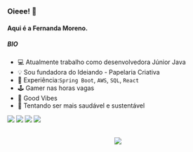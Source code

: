 <!--
**fernandamoreno18/fernandamoreno18** is a ✨ _special_ ✨ repository because its `README.md` (this file) appears on your GitHub profile.

Here are some ideas to get you started:

- 🔭 I’m currently working on ...
- 🌱 I’m currently learning ...
- 👯 I’m looking to collaborate on ...
- 🤔 I’m looking for help with ...
- 💬 Ask me about ...
- 📫 How to reach me: ...
- 😄 Pronouns: ...
- ⚡ Fun fact: ...
-->

### Oieee! 👋
#### Aqui é a Fernanda Moreno.

##### BIO

- 💻 Atualmente trabalho como desenvolvedora Júnior Java
- 💡 Sou fundadora do Ideiando - Papelaria Criativa
- 📲 Experiência:`Spring Boot`, `AWS`, `SQL`, `React`
- 🕹️ Gamer nas horas vagas
- 🍃 Good Vibes
- 🌱 Tentando ser mais saudável e sustentável

<div> 
  <a href="https://instagram.com/fer__moreno" target="_blank"><img src="https://img.shields.io/badge/-Instagram-%23E4405F?style=for-the-badge&logo=instagram&logoColor=white" target="_blank"></a>
  <a href = "mailto:fernanda.bianchini18@gmail.com"><img src="https://img.shields.io/badge/-Gmail-%23333?style=for-the-badge&logo=gmail&logoColor=white" target="_blank"></a>
  <a href="https://br.linkedin.com/in/fernanda-moreno-da-silva-bianchini-912a64202/en?trk=people-guest_people_search-card" target="_blank"><img src="https://img.shields.io/badge/-LinkedIn-%230077B5?style=for-the-badge&logo=linkedin&logoColor=white" target="_blank"></a> 
  <a href="https://twitter.com/fer__morenob" target="_blank"><img src="https://img.shields.io/badge/Twitter-1DA1F2?style=for-the-badge&logo=twitter&logoColor=white" target="_blank"></a>  
</div>  
</br>  
<p align="center">   <img alingn="center" src="https://profile-counter.glitch.me/fernandamoreno18/count.svg" /></p>

